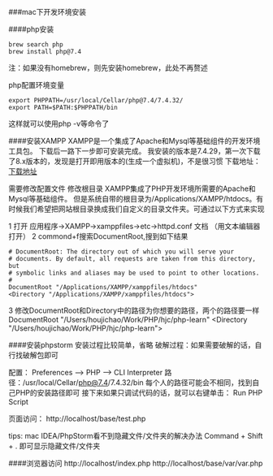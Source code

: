 ###mac下开发环境安装

####php安装
```
brew search php
brew install php@7.4
```
注：如果没有homebrew，则先安装homebrew，此处不再赘述

php配置环境变量
```
export PHPPATH=/usr/local/Cellar/php@7.4/7.4.32/
export PATH=$PATH:$PHPPATH/bin
```
这样就可以使用php -v等命令了

####安装XAMPP
XAMPP是一个集成了Apache和Mysql等基础组件的开发环境工具包。
下载后一路下一步即可安装完成。
我安装的版本是7.4.29，第一次下载了8.x版本的，发现是打开即用版本的(生成一个虚拟机)，不是很习惯
下载地址：[下载地址](https://www.apachefriends.org/zh_cn/download_success.html)

需要修改配置文件
修改根目录
XAMPP集成了PHP开发环境所需要的Apache和Mysql等基础组件。
但是系统自带的根目录为/Applications/XAMPP/htdocs。有时候我们希望把网站根目录换成我们自定义的目录文件夹。可通过以下方式来实现

1 打开 应用程序->XAMPP->xamppfiles->etc->httpd.conf 文档  （用文本编辑器打开）
2 commond+f搜索DocumentRoot,搜到如下结果
```
# DocumentRoot: The directory out of which you will serve your
# documents. By default, all requests are taken from this directory, but
# symbolic links and aliases may be used to point to other locations.
#
DocumentRoot "/Applications/XAMPP/xamppfiles/htdocs"
<Directory "/Applications/XAMPP/xamppfiles/htdocs">
```
3 修改DocumentRoot和Directory中的路径为你想要的路径，两个的路径要一样
DocumentRoot "/Users/houjichao/Work/PHP/hjc/php-learn"
<Directory "/Users/houjichao/Work/PHP/hjc/php-learn">

####安装phpstorm
安装过程比较简单，省略
破解过程：如果需要破解的话，自行找破解包即可

配置：
Preferences -->  PHP --> CLI Interpreter
路径：/usr/local/Cellar/php@7.4/7.4.32/bin
每个人的路径可能会不相同，找到自己PHP的安装路径即可
接下来如果只调试代码的话，就可以右键单击：
Run PHP Script

页面访问：
http://localhost/base/test.php

tips:
mac IDEA/PhpStorm看不到隐藏文件/文件夹的解决办法
Command + Shift + .
即可显示隐藏文件/文件夹

####浏览器访问
http://localhost/index.php
http://localhost/base/var/var.php


